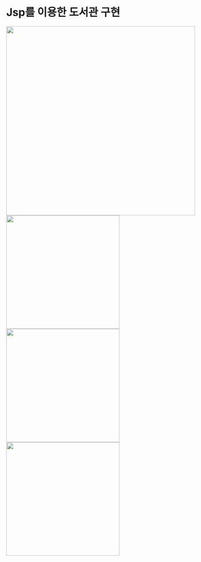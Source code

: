 # Jsp를 이용한 도서관 구현


<img src="https://github.com/juyub/JooLib/assets/126839881/62c2b578-814f-41be-a63d-b3d9c7d36550" width="500" /> <br>
<img src="https://github.com/juyub/JooLib/assets/126839881/2906820f-86cd-46d1-ada9-fb25a4202570" width="300" />
<img src="https://github.com/juyub/JooLib/assets/126839881/df5bce1a-317e-4b07-ac20-09dee370a05a" width="300" /> <br>
<img src="https://github.com/juyub/JooLib/assets/126839881/6bb236be-910e-47dc-900a-4092802ef47c" width="300" />

